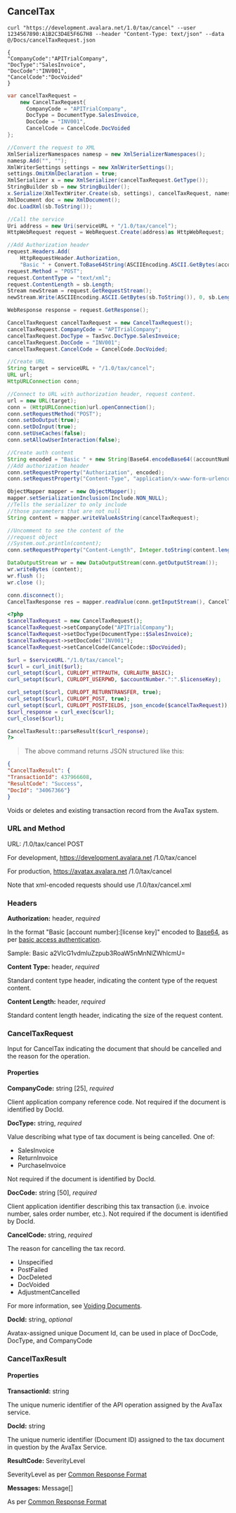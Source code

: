 ## CancelTax

```shell
curl "https://development.avalara.net/1.0/tax/cancel" --user 1234567890:A1B2C3D4E5F6G7H8 --header "Content-Type: text/json" --data @/Docs/cancelTaxRequest.json

{
"CompanyCode":"APITrialCompany",
"DocType":"SalesInvoice",
"DocCode":"INV001",
"CancelCode":"DocVoided"
}
```

```csharp
var cancelTaxRequest = 
	new CancelTaxRequest{
	  CompanyCode = "APITrialCompany",
	  DocType = DocumentType.SalesInvoice,
	  DocCode = "INV001",
	  CancelCode = CancelCode.DocVoided
};

//Convert the request to XML
XmlSerializerNamespaces namesp = new XmlSerializerNamespaces();
namesp.Add("", ""); 
XmlWriterSettings settings = new XmlWriterSettings();
settings.OmitXmlDeclaration = true;
XmlSerializer x = new XmlSerializer(cancelTaxRequest.GetType());
StringBuilder sb = new StringBuilder();
x.Serialize(XmlTextWriter.Create(sb, settings), cancelTaxRequest, namesp);
XmlDocument doc = new XmlDocument();
doc.LoadXml(sb.ToString());

//Call the service
Uri address = new Uri(serviceURL + "/1.0/tax/cancel");
HttpWebRequest request = WebRequest.Create(address)as HttpWebRequest;

//Add Authorization header
request.Headers.Add(
	HttpRequestHeader.Authorization, 
	"Basic " + Convert.ToBase64String(ASCIIEncoding.ASCII.GetBytes(accountNumber + ":" + licenseKey)));
request.Method = "POST";
request.ContentType = "text/xml";
request.ContentLength = sb.Length;
Stream newStream = request.GetRequestStream();
newStream.Write(ASCIIEncoding.ASCII.GetBytes(sb.ToString()), 0, sb.Length);

WebResponse response = request.GetResponse();
```

```java
CancelTaxRequest cancelTaxRequest = new CancelTaxRequest();
cancelTaxRequest.CompanyCode = "APITrialCompany";
cancelTaxRequest.DocType = TaxSvc.DocType.SalesInvoice;
cancelTaxRequest.DocCode = "INV001";
cancelTaxRequest.CancelCode = CancelCode.DocVoided;

//Create URL
String target = serviceURL + "/1.0/tax/cancel";
URL url;
HttpURLConnection conn;

//Connect to URL with authorization header, request content.
url = new URL(target);
conn = (HttpURLConnection)url.openConnection();
conn.setRequestMethod("POST");
conn.setDoOutput(true);
conn.setDoInput(true);
conn.setUseCaches(false);
conn.setAllowUserInteraction(false);

//Create auth content
String encoded = "Basic " + new String(Base64.encodeBase64((accountNumber + ":" + licenseKey).getBytes()));
//Add authorization header
conn.setRequestProperty("Authorization", encoded);
conn.setRequestProperty("Content-Type", "application/x-www-form-urlencoded");

ObjectMapper mapper = new ObjectMapper();
mapper.setSerializationInclusion(Include.NON_NULL);
//Tells the serializer to only include
//those parameters that are not null
String content = mapper.writeValueAsString(cancelTaxRequest);

//Uncomment to see the content of the
//request object
//System.out.println(content);
conn.setRequestProperty("Content-Length", Integer.toString(content.length()));

DataOutputStream wr = new DataOutputStream(conn.getOutputStream());
wr.writeBytes (content);
wr.flush ();
wr.close ();

conn.disconnect();
CancelTaxResponse res = mapper.readValue(conn.getInputStream(), CancelTaxResponse.class);
```

```php
<?php
$cancelTaxRequest = new CancelTaxRequest();
$cancelTaxRequest->setCompanyCode("APITrialCompany");
$cancelTaxRequest->setDocType(DocumentType::$SalesInvoice);		
$cancelTaxRequest->setDocCode("INV001");		
$cancelTaxRequest->setCancelCode(CancelCode::$DocVoided);

$url = $serviceURL."/1.0/tax/cancel";
$curl = curl_init($url);
curl_setopt($curl, CURLOPT_HTTPAUTH, CURLAUTH_BASIC);
curl_setopt($curl, CURLOPT_USERPWD, $accountNumber.":".$licenseKey);

curl_setopt($curl, CURLOPT_RETURNTRANSFER, true);
curl_setopt($curl, CURLOPT_POST, true);
curl_setopt($curl, CURLOPT_POSTFIELDS, json_encode($cancelTaxRequest)); 
$curl_response = curl_exec($curl);
curl_close($curl);

CancelTaxResult::parseResult($curl_response);
?>
```

> The above command returns JSON structured like this:

```json
{
"CancelTaxResult": {
"TransactionId": 437966608,
"ResultCode": "Success",
"DocId": "34067366"}
}
```

Voids or deletes and existing transaction record from the AvaTax system.

### URL and Method

URL: /1.0/tax/cancel POST

For development, 
	https://development.avalara.net
	/1.0/tax/cancel
    
For production, 
	https://avatax.avalara.net
	/1.0/tax/cancel
    
Note that xml-encoded requests should use /1.0/tax/cancel.xml

### Headers

**Authorization:** header, *required*

In the format "Basic [account number]:[license key]" encoded to <a href="http://en.wikipedia.org/wiki/Base64">Base64</a>, as per <a href="http://en.wikipedia.org/wiki/Basic_access_authentication">basic access authentication</a>.

Sample: Basic a2VlcG1vdmluZzpub3RoaW5nMnNlZWhlcmU=

**Content Type:** header, *required*

Standard content type header, indicating the content type of the request content.

**Content Length:** header, *required*

Standard content length header, indicating the size of the request content.

### CancelTaxRequest

Input for CancelTax indicating the document that should be cancelled and the reason for the operation.

#### Properties

**CompanyCode:** string [25], *required*

Client application company reference code.  Not required if the document is identified by DocId.

**DocType:** string, *required*

Value describing what type of tax document is being cancelled. One of:

* SalesInvoice
* ReturnInvoice
* PurchaseInvoice

Not required if the document is identified by DocId.

**DocCode:** string [50], *required*

Client application identifier describing this tax transaction (i.e. invoice number, sales order number, etc.).  Not required if the document is identified by DocId.

**CancelCode:** string, *required*

The reason for cancelling the tax record. 

* Unspecified
* PostFailed
* DocDeleted
* DocVoided
* AdjustmentCancelled

For more information, see <a href="/api-docs/designing-your-integration/canceltax" target="_blank">Voiding Documents</a>.

**DocId:** string, *optional*

Avatax-assigned unique Document Id, can be used in place of DocCode, DocType, and CompanyCode

### CancelTaxResult

#### Properties

**TransactionId:** string

The unique numeric identifier of the API operation assigned by the AvaTax service.

**DocId:** string

The unique numeric identifier (Document ID) assigned to the tax document in question by the AvaTax Service.

**ResultCode:** SeverityLevel

SeverityLevel as per <a title="Common Response Format" href="/api-docs/soap/shared-formats-and-methods#CommonResponseFormat">Common Response Format</a>

**Messages:** Message[]

As per <a title="Common Response Format" href="/api-docs/soap/shared-formats-and-methods#CommonResponseFormat">Common Response Format</a>
